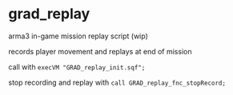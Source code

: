 # grad_replay
arma3 in-game mission replay script (wip)

records player movement and replays at end of mission

call with
`execVM "GRAD_replay_init.sqf";`

stop recording and replay with
`call GRAD_replay_fnc_stopRecord;`
